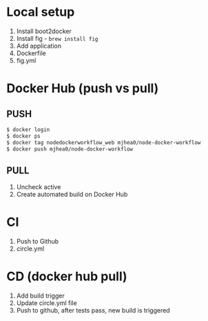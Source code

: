 # Local setup

1. Install boot2docker
1. Install fig - `brew install fig`
1. Add application
1. Dockerfile
1. fig.yml

# Docker Hub (push vs pull)

## PUSH

```sh
$ docker login
$ docker ps
$ docker tag nodedockerworkflow_web mjhea0/node-docker-workflow
$ docker push mjhea0/node-docker-workflow
```

## PULL

1. Uncheck active
1. Create automated build on Docker Hub


# CI

1. Push to Github
1. circle.yml

# CD (docker hub pull)

1. Add build trigger
1. Update circle.yml file
1. Push to github, after tests pass, new build is triggered

